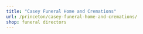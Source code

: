 ```yaml
---
title: "Casey Funeral Home and Cremations"
url: /princeton/casey-funeral-home-and-cremations/
shop: funeral directors
---
```

